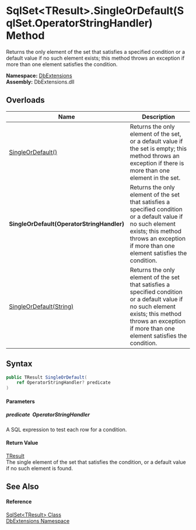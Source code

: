 SqlSet&lt;TResult>.SingleOrDefault(SqlSet.OperatorStringHandler) Method
=======================================================================
Returns the only element of the set that satisfies a specified condition or a default value if no such element exists; this method throws an exception if more than one element satisfies the condition.
  
**Namespace:** [DbExtensions][1]  
**Assembly:** DbExtensions.dll

Overloads
---------

| Name                                       | Description                                                                                                                                                                                              |
| ------------------------------------------ | -------------------------------------------------------------------------------------------------------------------------------------------------------------------------------------------------------- |
| [SingleOrDefault()][2]                     | Returns the only element of the set, or a default value if the set is empty; this method throws an exception if there is more than one element in the set.                                               |
| **SingleOrDefault(OperatorStringHandler)** | Returns the only element of the set that satisfies a specified condition or a default value if no such element exists; this method throws an exception if more than one element satisfies the condition. |
| [SingleOrDefault(String)][3]               | Returns the only element of the set that satisfies a specified condition or a default value if no such element exists; this method throws an exception if more than one element satisfies the condition. |


Syntax
------

```csharp
public TResult SingleOrDefault(
	ref OperatorStringHandler? predicate
)
```

#### Parameters

##### *predicate*  OperatorStringHandler
A SQL expression to test each row for a condition.

#### Return Value
[TResult][4]  
The single element of the set that satisfies the condition, or a default value if no such element is found.

See Also
--------

#### Reference
[SqlSet&lt;TResult> Class][4]  
[DbExtensions Namespace][1]  

[1]: ../README.md
[2]: SingleOrDefault.md
[3]: SingleOrDefault_2.md
[4]: README.md